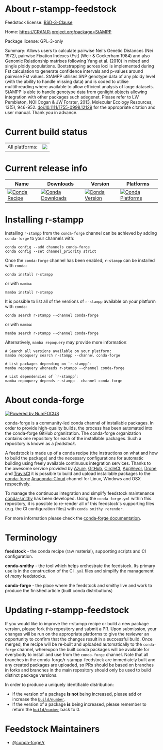 About r-stampp-feedstock
========================

Feedstock license: [BSD-3-Clause](https://github.com/conda-forge/r-stampp-feedstock/blob/main/LICENSE.txt)

Home: https://CRAN.R-project.org/package=StAMPP

Package license: GPL-3-only

Summary: Allows users to calculate pairwise Nei's Genetic Distances (Nei 1972), pairwise Fixation Indexes (Fst) (Weir & Cockerham 1984) and also Genomic Relationship matrixes following Yang et al. (2010) in mixed and single ploidy populations. Bootstrapping across loci is implemented during Fst calculation to generate confidence intervals and p-values around pairwise Fst values. StAMPP utilises SNP genotype data of any ploidy level (with the ability to handle missing data) and is coded to utilise multithreading where available to allow efficient analysis of large datasets. StAMPP is able to handle genotype data from genlight objects allowing integration with other packages such adegenet. Please refer to LW Pembleton, NOI Cogan & JW Forster, 2013, Molecular Ecology Resources, 13(5), 946-952. <doi:10.1111/1755-0998.12129> for the appropriate citation and user manual. Thank you in advance.

Current build status
====================


<table><tr><td>All platforms:</td>
    <td>
      <a href="https://dev.azure.com/conda-forge/feedstock-builds/_build/latest?definitionId=9804&branchName=main">
        <img src="https://dev.azure.com/conda-forge/feedstock-builds/_apis/build/status/r-stampp-feedstock?branchName=main">
      </a>
    </td>
  </tr>
</table>

Current release info
====================

| Name | Downloads | Version | Platforms |
| --- | --- | --- | --- |
| [![Conda Recipe](https://img.shields.io/badge/recipe-r--stampp-green.svg)](https://anaconda.org/conda-forge/r-stampp) | [![Conda Downloads](https://img.shields.io/conda/dn/conda-forge/r-stampp.svg)](https://anaconda.org/conda-forge/r-stampp) | [![Conda Version](https://img.shields.io/conda/vn/conda-forge/r-stampp.svg)](https://anaconda.org/conda-forge/r-stampp) | [![Conda Platforms](https://img.shields.io/conda/pn/conda-forge/r-stampp.svg)](https://anaconda.org/conda-forge/r-stampp) |

Installing r-stampp
===================

Installing `r-stampp` from the `conda-forge` channel can be achieved by adding `conda-forge` to your channels with:

```
conda config --add channels conda-forge
conda config --set channel_priority strict
```

Once the `conda-forge` channel has been enabled, `r-stampp` can be installed with `conda`:

```
conda install r-stampp
```

or with `mamba`:

```
mamba install r-stampp
```

It is possible to list all of the versions of `r-stampp` available on your platform with `conda`:

```
conda search r-stampp --channel conda-forge
```

or with `mamba`:

```
mamba search r-stampp --channel conda-forge
```

Alternatively, `mamba repoquery` may provide more information:

```
# Search all versions available on your platform:
mamba repoquery search r-stampp --channel conda-forge

# List packages depending on `r-stampp`:
mamba repoquery whoneeds r-stampp --channel conda-forge

# List dependencies of `r-stampp`:
mamba repoquery depends r-stampp --channel conda-forge
```


About conda-forge
=================

[![Powered by
NumFOCUS](https://img.shields.io/badge/powered%20by-NumFOCUS-orange.svg?style=flat&colorA=E1523D&colorB=007D8A)](https://numfocus.org)

conda-forge is a community-led conda channel of installable packages.
In order to provide high-quality builds, the process has been automated into the
conda-forge GitHub organization. The conda-forge organization contains one repository
for each of the installable packages. Such a repository is known as a *feedstock*.

A feedstock is made up of a conda recipe (the instructions on what and how to build
the package) and the necessary configurations for automatic building using freely
available continuous integration services. Thanks to the awesome service provided by
[Azure](https://azure.microsoft.com/en-us/services/devops/), [GitHub](https://github.com/),
[CircleCI](https://circleci.com/), [AppVeyor](https://www.appveyor.com/),
[Drone](https://cloud.drone.io/welcome), and [TravisCI](https://travis-ci.com/)
it is possible to build and upload installable packages to the
[conda-forge](https://anaconda.org/conda-forge) [Anaconda-Cloud](https://anaconda.org/)
channel for Linux, Windows and OSX respectively.

To manage the continuous integration and simplify feedstock maintenance
[conda-smithy](https://github.com/conda-forge/conda-smithy) has been developed.
Using the ``conda-forge.yml`` within this repository, it is possible to re-render all of
this feedstock's supporting files (e.g. the CI configuration files) with ``conda smithy rerender``.

For more information please check the [conda-forge documentation](https://conda-forge.org/docs/).

Terminology
===========

**feedstock** - the conda recipe (raw material), supporting scripts and CI configuration.

**conda-smithy** - the tool which helps orchestrate the feedstock.
                   Its primary use is in the construction of the CI ``.yml`` files
                   and simplify the management of *many* feedstocks.

**conda-forge** - the place where the feedstock and smithy live and work to
                  produce the finished article (built conda distributions)


Updating r-stampp-feedstock
===========================

If you would like to improve the r-stampp recipe or build a new
package version, please fork this repository and submit a PR. Upon submission,
your changes will be run on the appropriate platforms to give the reviewer an
opportunity to confirm that the changes result in a successful build. Once
merged, the recipe will be re-built and uploaded automatically to the
`conda-forge` channel, whereupon the built conda packages will be available for
everybody to install and use from the `conda-forge` channel.
Note that all branches in the conda-forge/r-stampp-feedstock are
immediately built and any created packages are uploaded, so PRs should be based
on branches in forks and branches in the main repository should only be used to
build distinct package versions.

In order to produce a uniquely identifiable distribution:
 * If the version of a package **is not** being increased, please add or increase
   the [``build/number``](https://docs.conda.io/projects/conda-build/en/latest/resources/define-metadata.html#build-number-and-string).
 * If the version of a package **is** being increased, please remember to return
   the [``build/number``](https://docs.conda.io/projects/conda-build/en/latest/resources/define-metadata.html#build-number-and-string)
   back to 0.

Feedstock Maintainers
=====================

* [@conda-forge/r](https://github.com/conda-forge/r/)

